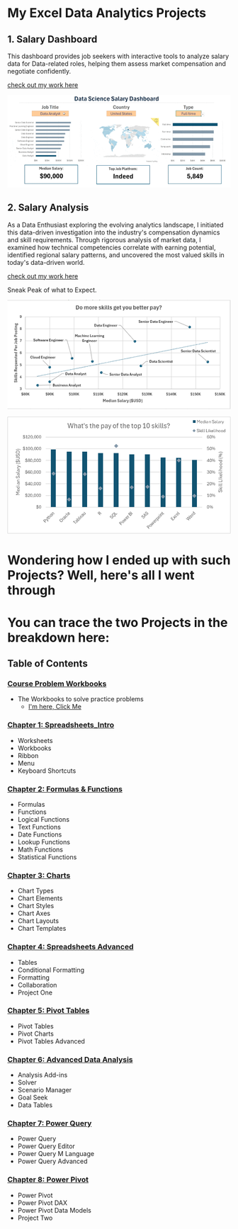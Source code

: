 # My Excel Data Analytics Projects  


## 1. Salary Dashboard  
This dashboard provides job seekers with interactive tools to analyze salary data for Data-related roles, helping them assess market compensation and negotiate confidently.  

[check out my work here](Project_1-Dashboard)  

![Salary Dashboard](0_Resources/Images/1_Salary_Dashboard_Final_Dashboard.gif)  

## 2. Salary Analysis  
As a Data Enthusiast exploring the evolving analytics landscape, I initiated this data-driven investigation into the industry's compensation dynamics and skill requirements. Through rigorous analysis of market data, I examined how technical competencies correlate with earning potential, identified regional salary patterns, and uncovered the most valued skills in today's data-driven world.  

[check out my work here](Project_2-Analysis)  

Sneak Peak of what to Expect.  

![Pay](0_Resources/Images/2_Project_Analysis_Chart1.png)  

![Skill Likelyhood](0_Resources/Images/2_Project_Analysis_Chart4.png)  
 

# Wondering how I ended up with such Projects? Well, here's all I went through  

# You can trace the two Projects in the breakdown here:  

## Table of Contents

### [Course Problem Workbooks](/0_Resources/Problems/)

- The Workbooks to solve practice problems
    - [I'm here, Click Me](https://lukebarousse.com/excel)

### [Chapter 1: Spreadsheets_Intro](/1_Spreadsheets_Intro/)
- Worksheets
- Workbooks
- Ribbon
- Menu
- Keyboard Shortcuts
### [Chapter 2: Formulas & Functions](/2_Formulas_Functions/)
- Formulas
- Functions
- Logical Functions
- Text Functions
- Date Functions
- Lookup Functions
- Math Functions
- Statistical Functions
### [Chapter 3: Charts](/3_Charts_Graphs/)
- Chart Types
- Chart Elements
- Chart Styles
- Chart Axes
- Chart Layouts
- Chart Templates
### [Chapter 4: Spreadsheets Advanced](/4_Spreadsheets_Advanced/)
- Tables
- Conditional Formatting
- Formatting
- Collaboration
- Project One 
### [Chapter 5: Pivot Tables](/5_Pivot_Tables/)
- Pivot Tables
- Pivot Charts
- Pivot Tables Advanced
### [Chapter 6: Advanced Data Analysis](/6_Advanced_Data_Analysis/)
- Analysis Add-ins
- Solver
- Scenario Manager
- Goal Seek
- Data Tables
### [Chapter 7: Power Query](/7_Power_Query/)
- Power Query
- Power Query Editor
- Power Query M Language
- Power Query Advanced
### [Chapter 8: Power Pivot](/8_Power_Pivot/)
- Power Pivot
- Power Pivot DAX
- Power Pivot Data Models
- Project Two
